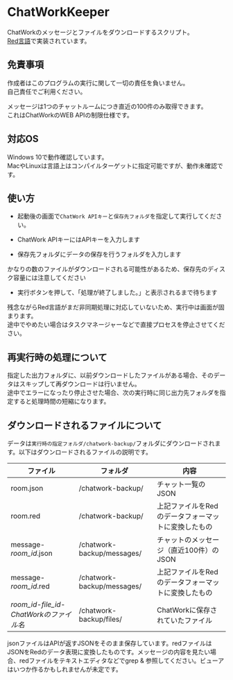# ChatWorkKeeper

ChatWorkのメッセージとファイルをダウンロードするスクリプト。  
[Red言語](https://github.com/red/red)で実装されています。

## 免責事項

作成者はこのプログラムの実行に関して一切の責任を負いません。  
自己責任でご利用ください。

メッセージは1つのチャットルームにつき直近の100件のみ取得できます。  
これはChatWorkのWEB APIの制限仕様です。

## 対応OS

Windows 10で動作確認しています。  
MacやLinuxは言語上はコンパイルターゲットに指定可能ですが、動作未確認です。

## 使い方

* 起動後の画面で`ChatWork APIキー`と`保存先フォルダ`を指定して実行してください。

* ChatWork APIキーにはAPIキーを入力します
* 保存先フォルダにデータの保存を行うフォルダを入力します

かなりの数のファイルがダウンロードされる可能性があるため、保存先のディスク容量には注意してください

* 実行ボタンを押して、「処理が終了しました。」と表示されるまで待ちます

残念ながらRed言語がまだ非同期処理に対応していないため、実行中は画面が固まります。  
途中でやめたい場合はタスクマネージャーなどで直接プロセスを停止させてください。

## 再実行時の処理について

指定した出力フォルダに、以前ダウンロードしたファイルがある場合、そのデータはスキップして再ダウンロードは行いません。  
途中でエラーになったり停止させた場合、次の実行時に同じ出力先フォルダを指定すると処理時間の短縮になります。

## ダウンロードされるファイルについて

データは`実行時の指定フォルダ/chatwork-backup/`フォルダにダウンロードされます。以下はダウンロードされるファイルの説明です。

| ファイル                                  | フォルダ                    | 内容                                          |
| ---------------------------------------- | -------------------------- | --------------------------------------------- |
| room.json                                | /chatwork-backup/          | チャット一覧のJSON                              |
| room.red                                 | /chatwork-backup/          | 上記ファイルをRedのデータフォーマットに変換したもの |
| message-*room_id*.json                   | /chatwork-backup/messages/ | チャットのメッセージ（直近100件）のJSON           |
| message-*room_id*.red                    | /chatwork-backup/messages/ | 上記ファイルをRedのデータフォーマットに変換したもの |
| *room_id*-*file_id*-*ChatWorkのファイル名* | /chatwork-backup/files/    | ChatWorkに保存されていたファイル                 |

jsonファイルはAPIが返すJSONをそのまま保存しています。redファイルはJSONをRedのデータ表現に変換したものです。メッセージの内容を見たい場合、redファイルをテキストエディタなどでgrep & 参照してください。ビューアはいつか作るかもしれませんが未定です。